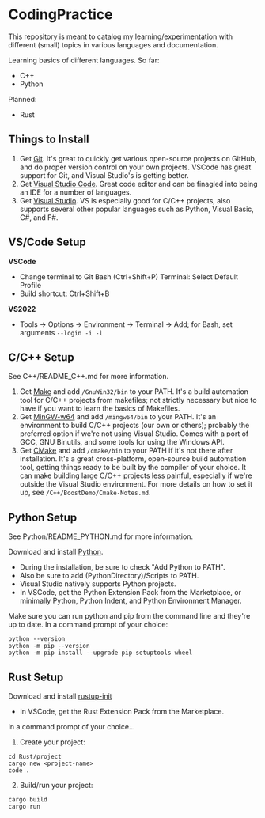 # CodingPractice
This repository is meant to catalog my learning/experimentation with different (small) topics in various languages and documentation.

Learning basics of different languages. So far:
* C++
* Python

Planned:
* Rust

## Things to Install

1. Get [Git](https://github.com/git-guides/install-git). It's great to quickly get various open-source projects on GitHub, and do proper version control on your own projects. VSCode has great support for Git, and Visual Studio's is getting better.
2. Get [Visual Studio Code](https://code.visualstudio.com/). Great code editor and can be finagled into being an IDE for a number of languages.
3. Get [Visual Studio](https://visualstudio.microsoft.com/vs/). VS is especially good for C/C++ projects, also supports several other popular languages such as Python, Visual Basic, C#, and F#.

## VS/Code Setup
**VSCode**
* Change terminal to Git Bash (Ctrl+Shift+P) Terminal: Select Default Profile
* Build shortcut: Ctrl+Shift+B

**VS2022**
* Tools -> Options -> Environment -> Terminal -> Add; for Bash, set arguments ```--login -i -l```

## C/C++ Setup

See C++/README_C++.md for more information.

1. Get [Make](https://gnuwin32.sourceforge.net/packages/make.htm) and add ```/GnuWin32/bin``` to your PATH. It's a build automation tool for C/C++ projects from makefiles; not strictly necessary but nice to have if you want to learn the basics of Makefiles.
2. Get [MinGW-w64](https://winlibs.com/) and add ```/mingw64/bin``` to your PATH. It's an environment to build C/C++ projects (our own or others); probably the preferred option if we're not using Visual Studio. Comes with a port of GCC, GNU Binutils, and some tools for using the Windows API.
3. Get [CMake](https://cmake.org/download/) and add ```/cmake/bin``` to your PATH if it's not there after installation. It's a great cross-platform, open-source build automation tool, getting things ready to be built by the compiler of your choice. It can make building large C/C++ projects less painful, especially if we're outside the Visual Studio environment. For more details on how to set it up, see ```/C++/BoostDemo/Cmake-Notes.md```.

## Python Setup

See Python/README_PYTHON.md for more information.

Download and install [Python](https://www.python.org/downloads/).
* During the installation, be sure to check "Add Python to PATH".
* Also be sure to add (PythonDirectory)/Scripts to PATH.
* Visual Studio natively supports Python projects.
* In VSCode, get the Python Extension Pack from the Marketplace, or minimally Python, Python Indent, and Python Environment Manager.

Make sure you can run python and pip from the command line and they're up to date. In a command prompt of your choice:
```
python --version
python -m pip --version
python -m pip install --upgrade pip setuptools wheel
```

## Rust Setup
Download and install [rustup-init](https://www.rust-lang.org/tools/install)
* In VSCode, get the Rust Extension Pack from the Marketplace.

In a command prompt of your choice...
1. Create your project:
```
cd Rust/project
cargo new <project-name>
code .
```

2. Build/run your project:
```
cargo build
cargo run
```

